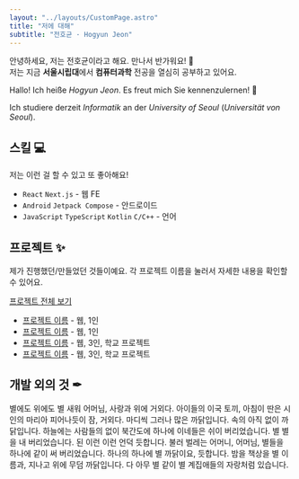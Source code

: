 ```yaml
---
layout: "../layouts/CustomPage.astro"
title: "저에 대해"
subtitle: "전호균 · Hogyun Jeon"
---
```


안녕하세요, 저는 전호균이라고 해요. 만나서 반가워요! 👋<br/>
저는 지금 **서울시립대**에서 **컴퓨터과학** 전공을 열심히 공부하고 있어요.

Hallo! Ich heiße _Hogyun Jeon_. Es freut mich Sie kennenzulernen! 👋
<br/>

Ich studiere derzeit _Informatik_ an der _University of Seoul_ (_Universität von Seoul_). 

## 스킬 💻

저는 이런 걸 할 수 있고 또 좋아해요!

- `React` `Next.js` - 웹 FE
- `Android` `Jetpack Compose` - 안드로이드
- `JavaScript` `TypeScript` `Kotlin` `C/C++` - 언어

## 프로젝트 ✨

제가 진행했던/만들었던 것들이예요. 각 프로젝트 이름을 눌러서 자세한 내용을 확인할 수 있어요.

[프로젝트 전체 보기](/works)

- [프로젝트 이름](프로젝트_링크) - 웹, 1인
- [프로젝트 이름](프로젝트_링크) - 웹, 1인
- [프로젝트 이름](프로젝트_링크) - 웹, 3인, 학교 프로젝트
- [프로젝트 이름](프로젝트_링크) - 웹, 3인, 학교 프로젝트

## 개발 외의 것 ✒

별에도 위에도 별 새워 어머님, 사랑과 위에 거외다. 아이들의 이국 토끼, 아침이 딴은 시인의 마리아 피어나듯이 잠, 거외다. 마디씩 그러나 많은 까닭입니다. 속의 아직 없이 까닭입니다. 하늘에는 사람들의 없이 북간도에 하나에 이네들은 쉬이 버리었습니다. 별 별을 내 버리었습니다. 된 이런 이런 언덕 듯합니다. 불러 벌레는 어머니, 어머님, 별들을 하나에 같이 써 버리었습니다. 하나의 하나에 별 까닭이요, 듯합니다. 밤을 책상을 별 이름과, 지나고 위에 무덤 까닭입니다. 다 아무 별 같이 별 계집애들의 자랑처럼 있습니다.